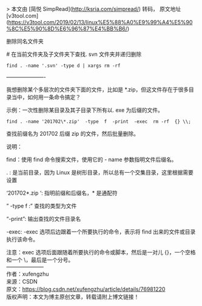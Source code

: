\> 本文由 \[简悦 SimpRead\](http://ksria.com/simpread/) 转码， 原文地址 \[v3tool.com\](https://v3tool.com/2019/02/13/linux%E5%88%A0%E9%99%A4%E5%90%8C%E5%90%8D%E6%96%87%E4%BB%B6/)

删除同名文件夹

\# 在当前文件夹及子文件夹下查找. svn 文件夹并递归删除

```
find . -name '.svn' -type d | xargs rm -rf
```

———————-

我想删除某个多层次的文件夹下面的文件，比如是 \*.zip，但这文件存在于很多目录当中，如何用一条命令搞定？

示例：一次性删除某目录及其子目录下所有以. exe 为后缀的文件。

```
find . -name '201702\*.zip'  -type  f  -print  -exec  rm -rf  {} \\;
```

查找前缀名为 201702 后缀 zip 的文件，然后批量删除。

说明：

find：使用 find 命令搜索文件，使用它的 - name 参数指明文件后缀名。

. : 是当前目录，因为 Linux 是树形目录，所以总有一个交集目录，这里根据需要设置

‘201702\*.zip ‘: 指明前缀和后缀名，\* 是通配符

” -type f :” 查找的类型为文件

“-print”: 输出查找的文件目录名

\-exec: -exec 选项后边跟着一个所要执行的命令，表示将 find 出来的文件或目录执行该命令。

注意：exec 选项后面跟随着所要执行的命令或脚本，然后是一对儿 {}，一个空格和一个 \\，最后是一个分号。  
———————  
作者：xufengzhu  
来源：CSDN  
原文：https://blog.csdn.net/xufengzhu/article/details/76981220  
版权声明：本文为博主原创文章，转载请附上博文链接！